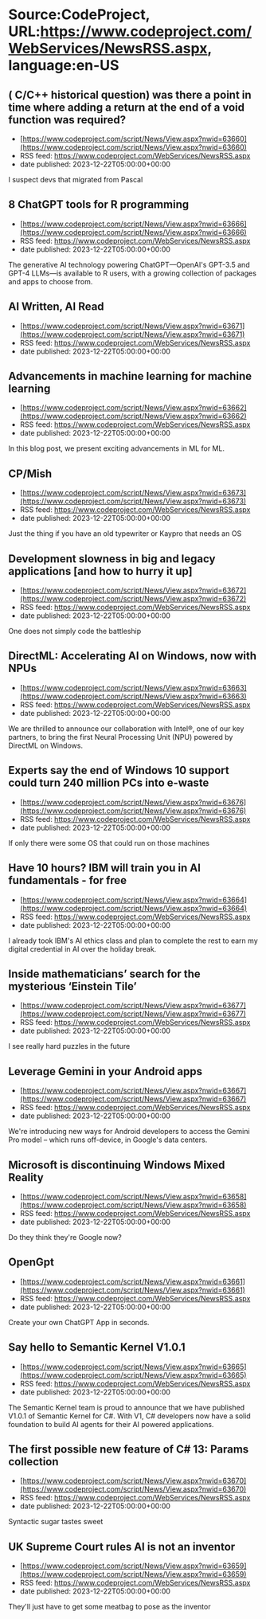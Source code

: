 # Source:CodeProject, URL:https://www.codeproject.com/WebServices/NewsRSS.aspx, language:en-US

## ( C/C++ historical question) was there a point in time where adding a return at the end of a void function was required?
 - [https://www.codeproject.com/script/News/View.aspx?nwid=63660](https://www.codeproject.com/script/News/View.aspx?nwid=63660)
 - RSS feed: https://www.codeproject.com/WebServices/NewsRSS.aspx
 - date published: 2023-12-22T05:00:00+00:00

I suspect devs that migrated from Pascal

## 8 ChatGPT tools for R programming
 - [https://www.codeproject.com/script/News/View.aspx?nwid=63666](https://www.codeproject.com/script/News/View.aspx?nwid=63666)
 - RSS feed: https://www.codeproject.com/WebServices/NewsRSS.aspx
 - date published: 2023-12-22T05:00:00+00:00

The generative AI technology powering ChatGPT—OpenAI's GPT-3.5 and GPT-4 LLMs—is available to R users, with a growing collection of packages and apps to choose from.

## AI Written, AI Read
 - [https://www.codeproject.com/script/News/View.aspx?nwid=63671](https://www.codeproject.com/script/News/View.aspx?nwid=63671)
 - RSS feed: https://www.codeproject.com/WebServices/NewsRSS.aspx
 - date published: 2023-12-22T05:00:00+00:00



## Advancements in machine learning for machine learning
 - [https://www.codeproject.com/script/News/View.aspx?nwid=63662](https://www.codeproject.com/script/News/View.aspx?nwid=63662)
 - RSS feed: https://www.codeproject.com/WebServices/NewsRSS.aspx
 - date published: 2023-12-22T05:00:00+00:00

In this blog post, we present exciting advancements in ML for ML.

## CP/Mish
 - [https://www.codeproject.com/script/News/View.aspx?nwid=63673](https://www.codeproject.com/script/News/View.aspx?nwid=63673)
 - RSS feed: https://www.codeproject.com/WebServices/NewsRSS.aspx
 - date published: 2023-12-22T05:00:00+00:00

Just the thing if you have an old typewriter or Kaypro that needs an OS

## Development slowness in big and legacy applications [and how to hurry it up]
 - [https://www.codeproject.com/script/News/View.aspx?nwid=63672](https://www.codeproject.com/script/News/View.aspx?nwid=63672)
 - RSS feed: https://www.codeproject.com/WebServices/NewsRSS.aspx
 - date published: 2023-12-22T05:00:00+00:00

One does not simply code the battleship

## DirectML: Accelerating AI on Windows, now with NPUs
 - [https://www.codeproject.com/script/News/View.aspx?nwid=63663](https://www.codeproject.com/script/News/View.aspx?nwid=63663)
 - RSS feed: https://www.codeproject.com/WebServices/NewsRSS.aspx
 - date published: 2023-12-22T05:00:00+00:00

We are thrilled to announce our collaboration with Intel®, one of our key partners, to bring the first Neural Processing Unit (NPU) powered by DirectML on Windows.

## Experts say the end of Windows 10 support could turn 240 million PCs into e-waste
 - [https://www.codeproject.com/script/News/View.aspx?nwid=63676](https://www.codeproject.com/script/News/View.aspx?nwid=63676)
 - RSS feed: https://www.codeproject.com/WebServices/NewsRSS.aspx
 - date published: 2023-12-22T05:00:00+00:00

If only there were some OS that could run on those machines

## Have 10 hours? IBM will train you in AI fundamentals - for free
 - [https://www.codeproject.com/script/News/View.aspx?nwid=63664](https://www.codeproject.com/script/News/View.aspx?nwid=63664)
 - RSS feed: https://www.codeproject.com/WebServices/NewsRSS.aspx
 - date published: 2023-12-22T05:00:00+00:00

I already took IBM's AI ethics class and plan to complete the rest to earn my digital credential in AI over the holiday break.

## Inside mathematicians’ search for the mysterious ‘Einstein Tile’
 - [https://www.codeproject.com/script/News/View.aspx?nwid=63677](https://www.codeproject.com/script/News/View.aspx?nwid=63677)
 - RSS feed: https://www.codeproject.com/WebServices/NewsRSS.aspx
 - date published: 2023-12-22T05:00:00+00:00

I see really hard puzzles in the future

## Leverage Gemini in your Android apps
 - [https://www.codeproject.com/script/News/View.aspx?nwid=63667](https://www.codeproject.com/script/News/View.aspx?nwid=63667)
 - RSS feed: https://www.codeproject.com/WebServices/NewsRSS.aspx
 - date published: 2023-12-22T05:00:00+00:00

We're introducing new ways for Android developers to access the Gemini Pro model – which runs off-device, in Google's data centers.

## Microsoft is discontinuing Windows Mixed Reality
 - [https://www.codeproject.com/script/News/View.aspx?nwid=63658](https://www.codeproject.com/script/News/View.aspx?nwid=63658)
 - RSS feed: https://www.codeproject.com/WebServices/NewsRSS.aspx
 - date published: 2023-12-22T05:00:00+00:00

Do they think they're Google now?

## OpenGpt
 - [https://www.codeproject.com/script/News/View.aspx?nwid=63661](https://www.codeproject.com/script/News/View.aspx?nwid=63661)
 - RSS feed: https://www.codeproject.com/WebServices/NewsRSS.aspx
 - date published: 2023-12-22T05:00:00+00:00

Create your own ChatGPT App in seconds.

## Say hello to Semantic Kernel V1.0.1
 - [https://www.codeproject.com/script/News/View.aspx?nwid=63665](https://www.codeproject.com/script/News/View.aspx?nwid=63665)
 - RSS feed: https://www.codeproject.com/WebServices/NewsRSS.aspx
 - date published: 2023-12-22T05:00:00+00:00

The Semantic Kernel team is proud to announce that we have published V1.0.1 of Semantic Kernel for C#. With V1, C# developers now have a solid foundation to build AI agents for their AI powered applications.

## The first possible new feature of C# 13: Params collection
 - [https://www.codeproject.com/script/News/View.aspx?nwid=63670](https://www.codeproject.com/script/News/View.aspx?nwid=63670)
 - RSS feed: https://www.codeproject.com/WebServices/NewsRSS.aspx
 - date published: 2023-12-22T05:00:00+00:00

Syntactic sugar tastes sweet

## UK Supreme Court rules AI is not an inventor
 - [https://www.codeproject.com/script/News/View.aspx?nwid=63659](https://www.codeproject.com/script/News/View.aspx?nwid=63659)
 - RSS feed: https://www.codeproject.com/WebServices/NewsRSS.aspx
 - date published: 2023-12-22T05:00:00+00:00

They'll just have to get some meatbag to pose as the inventor

